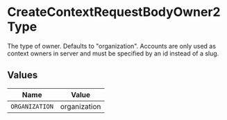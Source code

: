 # CreateContextRequestBodyOwner2Type

The type of owner. Defaults to "organization". Accounts are only used as context owners in server and must be specified by an id instead of a slug.


## Values

| Name           | Value          |
| -------------- | -------------- |
| `ORGANIZATION` | organization   |